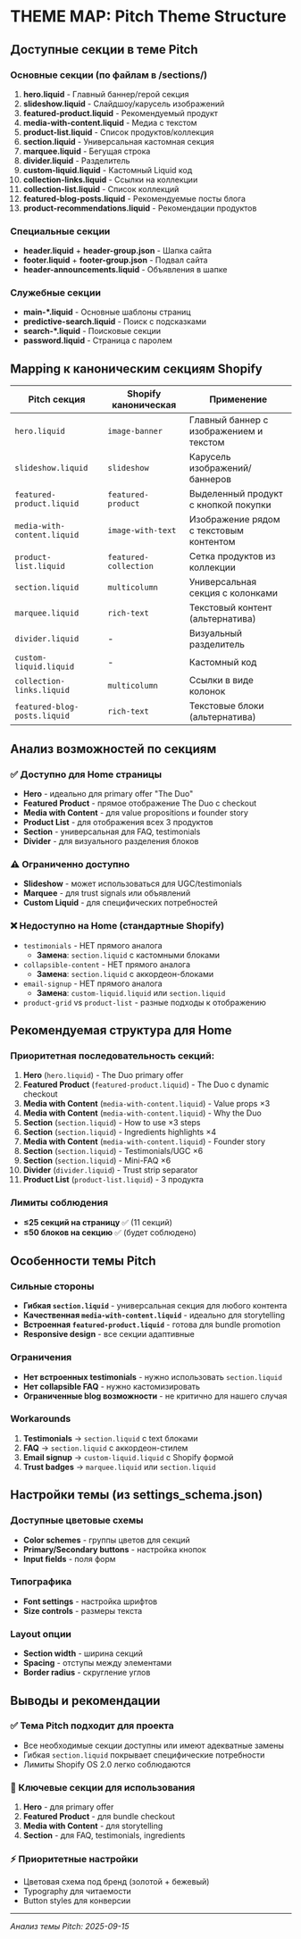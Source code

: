 # THEME MAP: Pitch Theme Structure

## Доступные секции в теме Pitch

### Основные секции (по файлам в /sections/)

1. **hero.liquid** - Главный баннер/герой секция
2. **slideshow.liquid** - Слайдшоу/карусель изображений
3. **featured-product.liquid** - Рекомендуемый продукт
4. **media-with-content.liquid** - Медиа с текстом
5. **product-list.liquid** - Список продуктов/коллекция
6. **section.liquid** - Универсальная кастомная секция
7. **marquee.liquid** - Бегущая строка
8. **divider.liquid** - Разделитель
9. **custom-liquid.liquid** - Кастомный Liquid код
10. **collection-links.liquid** - Ссылки на коллекции
11. **collection-list.liquid** - Список коллекций
12. **featured-blog-posts.liquid** - Рекомендуемые посты блога
13. **product-recommendations.liquid** - Рекомендации продуктов

### Специальные секции

- **header.liquid** + **header-group.json** - Шапка сайта
- **footer.liquid** + **footer-group.json** - Подвал сайта
- **header-announcements.liquid** - Объявления в шапке

### Служебные секции

- **main-\*.liquid** - Основные шаблоны страниц
- **predictive-search.liquid** - Поиск с подсказками
- **search-\*.liquid** - Поисковые секции
- **password.liquid** - Страница с паролем

## Mapping к каноническим секциям Shopify

| Pitch секция                 | Shopify каноническая  | Применение                              |
| ---------------------------- | --------------------- | --------------------------------------- |
| `hero.liquid`                | `image-banner`        | Главный баннер с изображением и текстом |
| `slideshow.liquid`           | `slideshow`           | Карусель изображений/баннеров           |
| `featured-product.liquid`    | `featured-product`    | Выделенный продукт с кнопкой покупки    |
| `media-with-content.liquid`  | `image-with-text`     | Изображение рядом с текстовым контентом |
| `product-list.liquid`        | `featured-collection` | Сетка продуктов из коллекции            |
| `section.liquid`             | `multicolumn`         | Универсальная секция с колонками        |
| `marquee.liquid`             | `rich-text`           | Текстовый контент (альтернатива)        |
| `divider.liquid`             | -                     | Визуальный разделитель                  |
| `custom-liquid.liquid`       | -                     | Кастомный код                           |
| `collection-links.liquid`    | `multicolumn`         | Ссылки в виде колонок                   |
| `featured-blog-posts.liquid` | `rich-text`           | Текстовые блоки (альтернатива)          |

## Анализ возможностей по секциям

### ✅ Доступно для Home страницы

- **Hero** - идеально для primary offer "The Duo"
- **Featured Product** - прямое отображение The Duo с checkout
- **Media with Content** - для value propositions и founder story
- **Product List** - для отображения всех 3 продуктов
- **Section** - универсальная для FAQ, testimonials
- **Divider** - для визуального разделения блоков

### ⚠️ Ограниченно доступно

- **Slideshow** - может использоваться для UGC/testimonials
- **Marquee** - для trust signals или объявлений
- **Custom Liquid** - для специфических потребностей

### ❌ Недоступно на Home (стандартные Shopify)

- `testimonials` - НЕТ прямого аналога
  - **Замена**: `section.liquid` с кастомными блоками
- `collapsible-content` - НЕТ прямого аналога
  - **Замена**: `section.liquid` с аккордеон-блоками
- `email-signup` - НЕТ прямого аналога
  - **Замена**: `custom-liquid.liquid` или `section.liquid`
- `product-grid` vs `product-list` - разные подходы к отображению

## Рекомендуемая структура для Home

### Приоритетная последовательность секций:

1. **Hero** (`hero.liquid`) - The Duo primary offer
2. **Featured Product** (`featured-product.liquid`) - The Duo с dynamic checkout
3. **Media with Content** (`media-with-content.liquid`) - Value props ×3
4. **Media with Content** (`media-with-content.liquid`) - Why the Duo
5. **Section** (`section.liquid`) - How to use ×3 steps
6. **Section** (`section.liquid`) - Ingredients highlights ×4
7. **Media with Content** (`media-with-content.liquid`) - Founder story
8. **Section** (`section.liquid`) - Testimonials/UGC ×6
9. **Section** (`section.liquid`) - Mini-FAQ ×6
10. **Divider** (`divider.liquid`) - Trust strip separator
11. **Product List** (`product-list.liquid`) - 3 продукта

### Лимиты соблюдения

- **≤25 секций на страницу** ✅ (11 секций)
- **≤50 блоков на секцию** ✅ (будет соблюдено)

## Особенности темы Pitch

### Сильные стороны

- **Гибкая `section.liquid`** - универсальная секция для любого контента
- **Качественная `media-with-content.liquid`** - идеально для storytelling
- **Встроенная `featured-product.liquid`** - готова для bundle promotion
- **Responsive design** - все секции адаптивные

### Ограничения

- **Нет встроенных testimonials** - нужно использовать `section.liquid`
- **Нет collapsible FAQ** - нужно кастомизировать
- **Ограниченные blog возможности** - не критично для нашего случая

### Workarounds

1. **Testimonials** → `section.liquid` с text блоками
2. **FAQ** → `section.liquid` с аккордеон-стилем
3. **Email signup** → `custom-liquid.liquid` с Shopify формой
4. **Trust badges** → `marquee.liquid` или `section.liquid`

## Настройки темы (из settings_schema.json)

### Доступные цветовые схемы

- **Color schemes** - группы цветов для секций
- **Primary/Secondary buttons** - настройка кнопок
- **Input fields** - поля форм

### Типографика

- **Font settings** - настройка шрифтов
- **Size controls** - размеры текста

### Layout опции

- **Section width** - ширина секций
- **Spacing** - отступы между элементами
- **Border radius** - скругление углов

## Выводы и рекомендации

### ✅ Тема Pitch подходит для проекта

- Все необходимые секции доступны или имеют адекватные замены
- Гибкая `section.liquid` покрывает специфические потребности
- Лимиты Shopify OS 2.0 легко соблюдаются

### 🎯 Ключевые секции для использования

1. **Hero** - для primary offer
2. **Featured Product** - для bundle checkout
3. **Media with Content** - для storytelling
4. **Section** - для FAQ, testimonials, ingredients

### ⚡ Приоритетные настройки

- Цветовая схема под бренд (золотой + бежевый)
- Typography для читаемости
- Button styles для конверсии

---

_Анализ темы Pitch: 2025-09-15_
